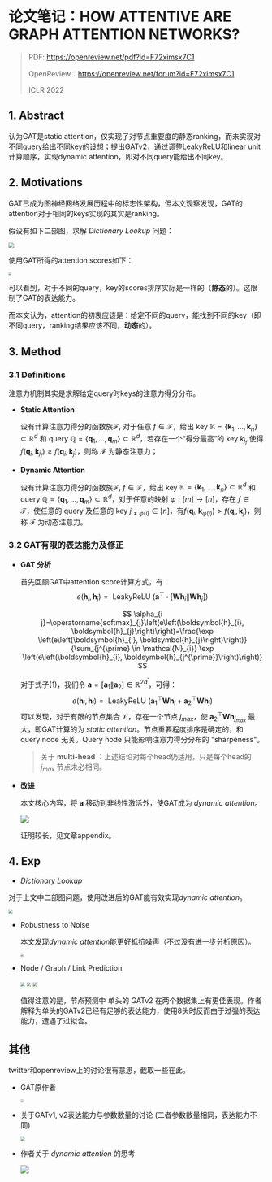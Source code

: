 # 论文笔记：HOW ATTENTIVE ARE GRAPH ATTENTION NETWORKS?

> PDF: https://openreview.net/pdf?id=F72ximsx7C1
>
> OpenReview：https://openreview.net/forum?id=F72ximsx7C1
>
> ICLR 2022

## 1. Abstract

认为GAT是static attention，仅实现了对节点重要度的静态ranking，而未实现对不同query给出不同key的设想；提出GATv2，通过调整LeakyReLU和linear unit计算顺序，实现dynamic attention，即对不同query能给出不同key。

## 2. Motivations

GAT已成为图神经网络发展历程中的标志性架构，但本文观察发现，GAT的attention对于相同的keys实现的其实是ranking。

假设有如下二部图，求解 *Dictionary Lookup* 问题：

<img src="./assets/gatv2_01.png" style="zoom:67%;" />

使用GAT所得的attention scores如下：

<img src="./assets/gatv2_02.png" style="zoom:38%;" />

可以看到，对于不同的query，key的scores排序实际是一样的（**静态**的）。这限制了GAT的表达能力。

而本文认为，attention的初衷应该是：给定不同的query，能找到不同的key（即不同query，ranking结果应该不同，**动态**的）。

## 3. Method

### 3.1 Definitions

注意力机制其实是求解给定query时keys的注意力得分分布。

- **Static Attention**

  设有计算注意力得分的函数族$\mathcal{F}$,  对于任意 $f \in \mathcal{F}$，给出 key $\mathbb{K}=\left\{\boldsymbol{k}_{1}, \ldots, \boldsymbol{k}_{n}\right\} \subset \mathbb{R}^{d}$ 和 query $\mathbb{Q}=\left\{\boldsymbol{q}_{1}, \ldots, \boldsymbol{q}_{m}\right\} \subset \mathbb{R}^{d}$，若存在一个“得分最高”的 key $k_{j_f}$ 使得 $f\left(\boldsymbol{q}_{i}, \boldsymbol{k}_{j_{f}}\right) \geq f\left(\boldsymbol{q}_{i}, \boldsymbol{k}_{j}\right)$，则称 $\mathcal{F}$ 为静态注意力；

- **Dynamic Attention**

  设有计算注意力得分的函数族$\mathcal{F}$, $f \in \mathcal{F}$，给出 key $\mathbb{K}=\left\{\boldsymbol{k}_{1}, \ldots, \boldsymbol{k}_{n}\right\} \subset \mathbb{R}^{d}$ 和 query $\mathbb{Q}=\left\{\boldsymbol{q}_{1}, \ldots, \boldsymbol{q}_{m}\right\} \subset \mathbb{R}^{d}$，对于任意的映射 $\varphi:[m] \rightarrow[n]$，存在  $f \in \mathcal{F}$，使任意的 query 及任意的 key  $j_{\neq \varphi(i)} \in[n]$，有$f\left(\boldsymbol{q}_{i}, \boldsymbol{k}_{\varphi(i)}\right)>f\left(\boldsymbol{q}_{i}, \boldsymbol{k}_{j}\right)$，则称 $\mathcal{F}$ 为动态注意力。



### 3.2 GAT有限的表达能力及修正

- **GAT 分析**

  首先回顾GAT中attention score计算方式，有：
  $$
  e\left(\boldsymbol{h}_{i}, \boldsymbol{h}_{j}\right)=\text { LeakyReLU }\left(\boldsymbol{a}^{\top} \cdot\left[\boldsymbol{W} \boldsymbol{h}_{i} \| \boldsymbol{W} \boldsymbol{h}_{j}\right]\right)
  $$

  $$
  \alpha_{i j}=\operatorname{softmax}_{j}\left(e\left(\boldsymbol{h}_{i}, \boldsymbol{h}_{j}\right)\right)=\frac{\exp \left(e\left(\boldsymbol{h}_{i}, \boldsymbol{h}_{j}\right)\right)}{\sum_{j^{\prime} \in \mathcal{N}_{i}} \exp \left(e\left(\boldsymbol{h}_{i}, \boldsymbol{h}_{j^{\prime}}\right)\right)}
  $$

  对于式子(1)，我们令 $\boldsymbol{a}=\left[\boldsymbol{a}_{1} \| \boldsymbol{a}_{2}\right] \in \mathbb{R}^{2 d^{\prime}}$，可得：
  $$
  e\left(\boldsymbol{h}_{i}, \boldsymbol{h}_{j}\right)=\text { LeakyReLU }\left(\boldsymbol{a}_{1}^{\top} \boldsymbol{W} \boldsymbol{h}_{i}+\boldsymbol{a}_{2}^{\top} \boldsymbol{W} \boldsymbol{h}_{j}\right)
  $$
  可以发现，对于有限的节点集合 $\mathcal{V}$，存在一个节点 $j_{max}$，使 $\boldsymbol{a}_{2}^{\top} \boldsymbol{W} \boldsymbol{h}_{j_{max}}$ 最大，即GAT计算的为 *static attention*。节点重要程度排序是确定的，和 query node 无关。Query node 只能影响注意力得分分布的 "sharpeness"。

  > 关于 **multi-head** ：上述结论对每个head仍适用，只是每个head的 $j_{max}$ 节点未必相同。

- **改进**

  本文核心内容，将 $\boldsymbol{a}$ 移动到非线性激活外，使GAT成为 *dynamic attention*。

  ![](./assets/gatv2_03.png)

  证明较长，见文章appendix。

## 4. Exp

-  *Dictionary Lookup* 

  对于上文中二部图问题，使用改进后的GAT能有效实现*dynamic attention*。

  <img src="./assets/gatv2_04.png" style="zoom:50%;" />

- Robustness to Noise

  本文发现*dynamic attention*能更好抵抗噪声（不过没有进一步分析原因）。

  <img src="./assets/gatv2_05.png" style="zoom:38%;" />

- Node / Graph / Link Prediction

  <img src="./assets/gatv2_06.png" style="zoom:50%;" />

  <img src="./assets/gatv2_07.png" style="zoom:50%;" />

  <img src="./assets/gatv2_08.png" style="zoom:50%;" />

  值得注意的是，节点预测中 单头的 GATv2 在两个数据集上有更佳表现。作者解释为单头的GATv2已经有足够的表达能力，使用8头时反而由于过强的表达能力，遭遇了过拟合。



## 其他

twitter和openreview上的讨论很有意思，截取一些在此。

- GAT原作者

  <img src="./assets/gatv2_09.png" style="zoom:38%;" />

- 关于GATv1, v2表达能力与参数数量的讨论 (二者参数数量相同，表达能力不同)

  <img src="./assets/gatv2_10.png" style="zoom:50%;" />

- 作者关于 *dynamic attention* 的思考

  ![](./assets/gatv2_11.png)
